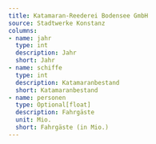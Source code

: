```yaml
---
title: Katamaran-Reederei Bodensee GmbH
source: Stadtwerke Konstanz
columns:
- name: jahr
  type: int
  description: Jahr 
  short: Jahr
- name: schiffe
  type: int
  description: Katamaranbestand
  short: Katamaranbestand
- name: personen
  type: Optional[float]
  description: Fahrgäste
  unit: Mio.
  short: Fahrgäste (in Mio.)
---
```


